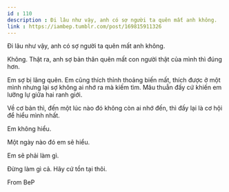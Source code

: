 ```yaml
---
id : 110
description : Đi lâu như vậy, anh có sợ người ta quên mất anh không.
link : https://iambep.tumblr.com/post/169815911326
---
```


Đi lâu như vậy, anh có sợ người ta quên mất anh không.

Không. Thật ra, anh sợ bản thân quên mất con người thật của mình thì đúng
hơn.

Em sợ bị lãng quên. Em cũng thích thỉnh thoảng biến mất, thích được ở một
mình nhưng lại sợ không ai nhớ ra mà kiếm tìm. Mâu thuẫn đấy cứ khiến em
lưỡng lự giữa hai ranh giới.

Về cơ bản thì, đến một lúc nào đó không còn ai nhớ đến, thì đấy lại là cơ
hội để hiểu mình nhất.

Em không hiểu.

Một ngày nào đó em sẽ hiểu.

Em sẽ phải làm gì.

Đừng làm gì cả. Hãy cứ tồn tại thôi.

From BeP